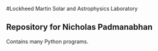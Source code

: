 #Lockheed Martin Solar and Astrophysics Laboratory
## Repository for Nicholas Padmanabhan
Contains many Python programs.
